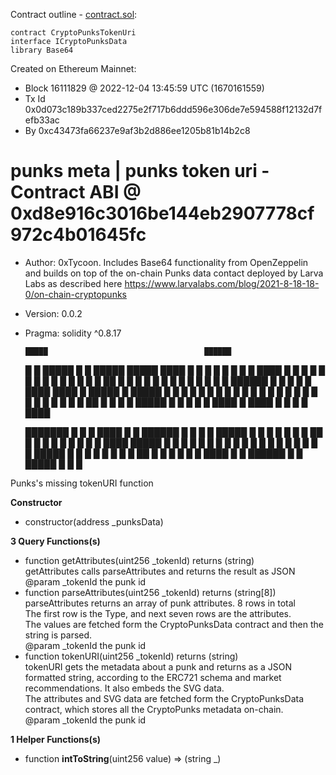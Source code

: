 Contract outline - [contract.sol](contract.sol):

```
contract CryptoPunksTokenUri
interface ICryptoPunksData
library Base64
```


Created on Ethereum Mainnet:
- Block 16111829 @ 2022-12-04 13:45:59 UTC (1670161559)
- Tx Id 0x0d073c189b337ced2275e2f717b6ddd596e306de7e594588f12132d7fefb33ac
- By 0xc43473fa66237e9af3b2d886ee1205b81b14b2c8


# punks meta | punks token uri - Contract ABI @ 0xd8e916c3016be144eb2907778cf972c4b01645fc

- Author: 0xTycoon. Includes Base64 functionality from OpenZeppelin and builds  on top of the on-chain Punks data contact deployed by Larva Labs  as described here https://www.larvalabs.com/blog/2021-8-18-18-0/on-chain-cryptopunks
- Version: 0.0.2
- Pragma: solidity ^0.8.17


      █████                                   ██████
     █     █ █████  █   █ █████  █████  ████  █     █ █    █ █    █ █    █  ████
     █       █    █  █ █  █    █   █   █    █ █     █ █    █ ██   █ █   █  █
     █       █    █   █   █    █   █   █    █ ██████  █    █ █ █  █ ████    ████
     █       █████    █   █████    █   █    █ █       █    █ █  █ █ █  █        █
     █     █ █   █    █   █        █   █    █ █       █    █ █   ██ █   █  █    █
      █████  █    █   █   █        █    ████  █        ████  █    █ █    █  ████
    
     ███████                             █     █
        █     ████  █    █ ██████ █    █ █     █ █████  █
        █    █    █ █   █  █      ██   █ █     █ █    █ █
        █    █    █ ████   █████  █ █  █ █     █ █    █ █
        █    █    █ █  █   █      █  █ █ █     █ █████  █
        █    █    █ █   █  █      █   ██ █     █ █   █  █
        █     ████  █    █ ██████ █    █  █████  █    █ █


Punks's missing tokenURI function



**Constructor**

- constructor(address _punksData)

**3 Query Functions(s)**

-  function getAttributes(uint256 _tokenId) returns (string) <br> getAttributes calls parseAttributes and returns the result as JSON <br>   @param _tokenId the punk id
-  function parseAttributes(uint256 _tokenId) returns (string[8]) <br> parseAttributes returns an array of punk attributes. 8 rows in total <br>     The first row is the Type, and next seven rows are the attributes. <br>     The values are fetched form the CryptoPunksData contract and then the <br>     string is parsed. <br>   @param _tokenId the punk id
-  function tokenURI(uint256 _tokenId)  returns (string) <br> tokenURI gets the metadata about a punk and returns as a JSON <br>     formatted string, according to the ERC721 schema and market <br>     recommendations. It also embeds the SVG data. <br>     The attributes and SVG data are fetched form the CryptoPunksData <br>     contract, which stores all the CryptoPunks metadata on-chain. <br>   @param _tokenId the punk id

**1 Helper Functions(s)**

- function **intToString**(uint256 value) ⇒ (string _)
